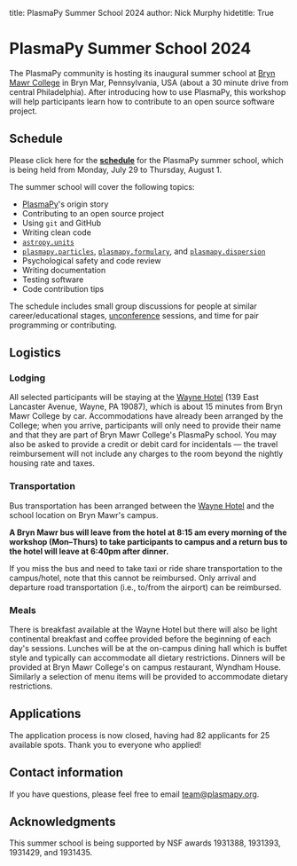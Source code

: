 title: PlasmaPy Summer School 2024
author: Nick Murphy
hidetitle: True

[Bryn Mawr College]: https://www.brynmawr.edu/about-college/visit-guide/maps-directions
[PlasmaPy]: https://docs.plasmapy.org
[**schedule**]: https://docs.google.com/spreadsheets/d/1avWQ2Lb1zc9v71E5oUrCVlY1UwFLWiD4U_vHdzQDFog/edit?usp=sharing
[unconference]: https://en.wikipedia.org/wiki/Unconference

# PlasmaPy Summer School 2024

The PlasmaPy community is hosting its inaugural summer school at [Bryn
Mawr College] in Bryn Mar, Pennsylvania, USA (about a 30 minute drive
from central Philadelphia). After introducing how to use PlasmaPy, this
workshop will help participants learn how to contribute to an open
source software project.

## Schedule

Please click here for the [**schedule**] for the PlasmaPy summer school,
which is being held from Monday, July 29 to Thursday, August 1.

The summer school will cover the following topics:

- [PlasmaPy]'s origin story
- Contributing to an open source project
- Using `git` and GitHub
- Writing clean code
- [`astropy.units`](https://docs.astropy.org/en/stable/units)
- [`plasmapy.particles`](https://docs.plasmapy.org/en/stable/particles/index.html), [`plasmapy.formulary`](https://docs.plasmapy.org/en/stable/formulary/index.html), and [`plasmapy.dispersion`](https://docs.plasmapy.org/en/latest/dispersion/index.html)
- Psychological safety and code review
- Writing documentation
- Testing software
- Code contribution tips

The schedule includes small group discussions for people at similar
career/educational stages, [unconference] sessions, and time for pair
programming or contributing.

## Logistics

### Lodging

[Wayne Hotel]: https://waynehotel.com/directions/

All selected participants will be staying at the [Wayne Hotel] (139 East
Lancaster Avenue, Wayne, PA 19087), which is about 15 minutes from Bryn
Mawr College by car. Accommodations have already been arranged by the
College; when you arrive, participants will only need to provide their
name and that they are part of Bryn Mawr College's PlasmaPy school. You
may also be asked to provide a credit or debit card for incidentals —
the travel reimbursement will not include any charges to the room beyond
the nightly housing rate and taxes.

### Transportation

Bus transportation has been arranged between the [Wayne Hotel] and the
school location on Bryn Mawr's campus.

**A Bryn Mawr bus will leave from the hotel at 8:15 am every morning of
the workshop (Mon–Thurs) to take participants to campus and a return bus
to the hotel will leave at 6:40pm after dinner.**

If you miss the bus and need to take taxi or ride share transportation
to the campus/hotel, note that this cannot be reimbursed. Only arrival
and departure road transportation (i.e., to/from the airport) can be
reimbursed.

### Meals

There is breakfast available at the Wayne Hotel but there will also be
light continental breakfast and coffee provided before the beginning of
each day's sessions. Lunches will be at the on-campus dining hall which
is buffet style and typically can accommodate all dietary restrictions.
Dinners will be provided at Bryn Mawr College's on campus restaurant,
Wyndham House. Similarly a selection of menu items will be provided to
accommodate dietary restrictions.

## Applications

The application process is now closed, having had 82 applicants for 25
available spots. Thank you to everyone who applied!

## Contact information

If you have questions, please feel free to email <team@plasmapy.org>.

## Acknowledgments

This summer school is being supported by NSF awards 1931388, 1931393,
1931429, and 1931435.
